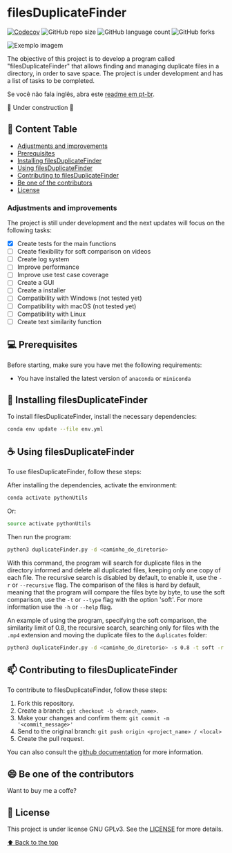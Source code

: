 # filesDuplicateFinder

[![Codecov](https://codecov.io/gh/DenysonJ/filesDuplicateFinder/graph/badge.svg?token=2771FCYD4R)](https://codecov.io/gh/DenysonJ/filesDuplicateFinder)
![GitHub repo size](https://img.shields.io/github/repo-size/DenysonJ/filesDuplicateFinder)
![GitHub language count](https://img.shields.io/github/languages/count/DenysonJ/filesDuplicateFinder)
![GitHub forks](https://img.shields.io/github/forks/DenysonJ/filesDuplicateFinder)

<img src="imagem.png" alt="Exemplo imagem">

The objective of this project is to develop a program called "filesDuplicateFinder" that allows finding and managing duplicate files in a directory, in order to save space. The project is under development and has a list of tasks to be completed.

Se você não fala inglês, abra este [readme em pt-br](README.md).

:construction: Under construction :construction:

## 📝 Content Table

- [Adjustments and improvements](#adjustments-and-improvements)
- [Prerequisites](#prerequisites)
- [Installing filesDuplicateFinder](#installing-filesduplicatefinder)
- [Using filesDuplicateFinder](#using-filesduplicatefinder)
- [Contributing to filesDuplicateFinder](#contributing-to-filesduplicatefinder)
- [Be one of the contributors](#be-one-of-the-contributors)
- [License](#license)


### Adjustments and improvements

The project is still under development and the next updates will focus on the following tasks:

- [X] Create tests for the main functions
- [ ] Create flexibility for soft comparison on videos
- [ ] Create log system
- [ ] Improve performance
- [ ] Improve use test case coverage
- [ ] Create a GUI
- [ ] Create a installer
- [ ] Compatibility with Windows (not tested yet)
- [ ] Compatibility with macOS (not tested yet)
- [ ] Compatibility with Linux
- [ ] Create text similarity function

## 💻 Prerequisites

Before starting, make sure you have met the following requirements:

- You have installed the latest version of `anaconda` or `miniconda` 

## 🚀 Installing filesDuplicateFinder

To install filesDuplicateFinder, install the necessary dependencies:

```bash
conda env update --file env.yml
```

## ☕ Using filesDuplicateFinder

To use filesDuplicateFinder, follow these steps:

After installing the dependencies, activate the environment:

```bash
conda activate pythonUtils
```

Or:

```bash
source activate pythonUtils
```

Then run the program:

```bash
python3 duplicateFinder.py -d <caminho_do_diretorio>
```

With this command, the program will search for duplicate files in the directory informed and delete all duplicated files, keeping only one copy of each file.
The recursive search is disabled by default, to enable it, use the `-r` or `--recursive` flag. The comparison of the files is hard by default, meaning that the program will compare the files byte by byte, to use the soft comparison, use the `-t` or `--type` flag with the option 'soft'. For more information use the `-h` or `--help` flag.

An example of using the program, specifying the soft comparison, the similarity limit of 0.8, the recursive search, searching only for files with the `.mp4` extension and moving the duplicate files to the `duplicates` folder:

```bash
python3 duplicateFinder.py -d <caminho_do_diretorio> -s 0.8 -t soft -r -i mp4 -a move -o duplicates
```

## 📫 Contributing to filesDuplicateFinder

To contribute to filesDuplicateFinder, follow these steps:

1. Fork this repository.
2. Create a branch: `git checkout -b <branch_name>`.
3. Make your changes and confirm them: `git commit -m '<commit_message>'`
4. Send to the original branch: `git push origin <project_name> / <local>`
5. Create the pull request.

You can also consult the [github documentation](https://help.github.com/en/github/collaborating-with-issues-and-pull-requests/creating-a-pull-request) for more information.

## 😄 Be one of the contributors

Want to buy me a coffe?

## 📝 License

This project is under license GNU GPLv3. See the [LICENSE](LICENSE.md) for more details.

[⬆ Back to the top](#filesDuplicateFinder)<br>